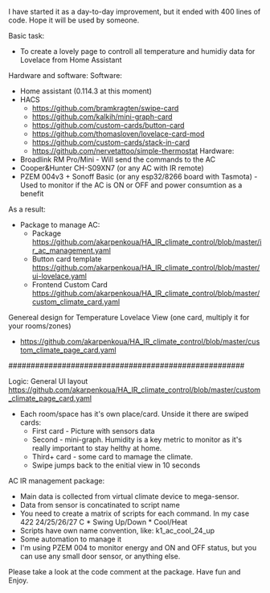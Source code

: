 I have started it as a day-to-day improvement, but it ended with 400 lines of code. Hope it will be used by someone. 

Basic task:
- To create a lovely page to controll all temperature and humidiy data for Lovelace from Home Assistant

Hardware and software:
  Software:
  - Home assistant (0.114.3 at this moment)
  - HACS
    - https://github.com/bramkragten/swipe-card
    - https://github.com/kalkih/mini-graph-card
    - https://github.com/custom-cards/button-card
    - https://github.com/thomasloven/lovelace-card-mod
    - https://github.com/custom-cards/stack-in-card
    - https://github.com/nervetattoo/simple-thermostat
  Hardware:
  - Broadlink RM Pro/Mini - Will send the commands to the AC
  - Cooper&Hunter CH-S09XN7 (or any AC with IR remote)
  - PZEM 004v3 + Sonoff Basic (or any esp32/8266 board with Tasmota) - Used to monitor if the AC is ON or OFF and power consumtion as a benefit

As a result:
- Package to manage AC: 
  - Package https://github.com/akarpenkoua/HA_IR_climate_control/blob/master/ir_ac_management.yaml
  - Button card template https://github.com/akarpenkoua/HA_IR_climate_control/blob/master/ui-lovelace.yaml
  - Frontend Custom Card https://github.com/akarpenkoua/HA_IR_climate_control/blob/master/custom_climate_card.yaml
  
Genereal design for Temperature Lovelace View (one card, multiply it for your rooms/zones)
  - https://github.com/akarpenkoua/HA_IR_climate_control/blob/master/custom_climate_page_card.yaml

#####################################################

Logic: 
General UI layout https://github.com/akarpenkoua/HA_IR_climate_control/blob/master/custom_climate_page_card.yaml
- Each room/space has it's own place/card. Unside it there are swiped cards:
  - First card - Picture with sensors data
  - Second - mini-graph. Humidity is a key metric to monitor as it's really important to stay helthy at home. 
  - Third+ card - some card to mamage the climate.
  - Swipe jumps back to the enitial view in 10 seconds

AC IR management package:
- Main data is collected from virtual climate device to mega-sensor. 
- Data from sensor is concatinated to script name
- You need to create a matrix of scripts for each command. In my case 4*2*2 24/25/26/27 C * Swing Up/Down * Cool/Heat
- Scripts have own name convention, like: k1_ac_cool_24_up 
- Some automation to manage it
- I'm using PZEM 004 to monitor energy and ON and OFF status, but you can use any small door sensor, or anything else. 

Please take a look at the code comment at the package. 
Have fun and Enjoy.

